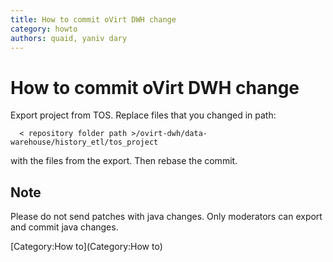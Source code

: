 ```yaml
---
title: How to commit oVirt DWH change
category: howto
authors: quaid, yaniv dary
---
```


<!-- TODO: Content review -->

# How to commit oVirt DWH change

Export project from TOS. Replace files that you changed in path:

      < repository folder path >/ovirt-dwh/data-warehouse/history_etl/tos_project

with the files from the export. Then rebase the commit.

## Note

Please do not send patches with java changes. Only moderators can export and commit java changes.

[Category:How to](Category:How to)
